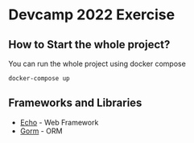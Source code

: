 # Devcamp 2022 Exercise

## How to Start the whole project?

You can run the whole project using docker compose

```shell
docker-compose up
```

## Frameworks and Libraries
- [Echo](https://echo.labstack.com/) - Web Framework
- [Gorm](https://gorm.io/) - ORM